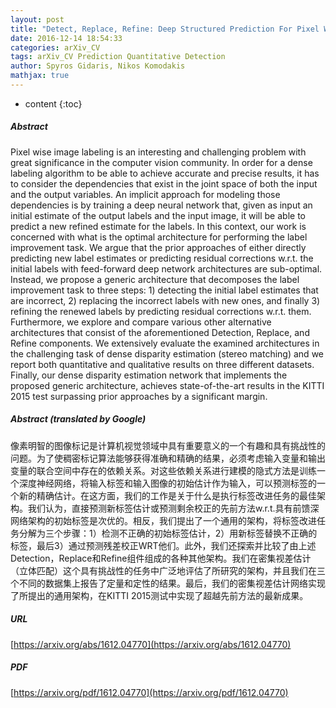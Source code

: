 ```yaml
---
layout: post
title: "Detect, Replace, Refine: Deep Structured Prediction For Pixel Wise Labeling"
date: 2016-12-14 18:54:33
categories: arXiv_CV
tags: arXiv_CV Prediction Quantitative Detection
author: Spyros Gidaris, Nikos Komodakis
mathjax: true
---
```


* content
{:toc}

##### Abstract
Pixel wise image labeling is an interesting and challenging problem with great significance in the computer vision community. In order for a dense labeling algorithm to be able to achieve accurate and precise results, it has to consider the dependencies that exist in the joint space of both the input and the output variables. An implicit approach for modeling those dependencies is by training a deep neural network that, given as input an initial estimate of the output labels and the input image, it will be able to predict a new refined estimate for the labels. In this context, our work is concerned with what is the optimal architecture for performing the label improvement task. We argue that the prior approaches of either directly predicting new label estimates or predicting residual corrections w.r.t. the initial labels with feed-forward deep network architectures are sub-optimal. Instead, we propose a generic architecture that decomposes the label improvement task to three steps: 1) detecting the initial label estimates that are incorrect, 2) replacing the incorrect labels with new ones, and finally 3) refining the renewed labels by predicting residual corrections w.r.t. them. Furthermore, we explore and compare various other alternative architectures that consist of the aforementioned Detection, Replace, and Refine components. We extensively evaluate the examined architectures in the challenging task of dense disparity estimation (stereo matching) and we report both quantitative and qualitative results on three different datasets. Finally, our dense disparity estimation network that implements the proposed generic architecture, achieves state-of-the-art results in the KITTI 2015 test surpassing prior approaches by a significant margin.

##### Abstract (translated by Google)
像素明智的图像标记是计算机视觉领域中具有重要意义的一个有趣和具有挑战性的问题。为了使稠密标记算法能够获得准确和精确的结果，必须考虑输入变量和输出变量的联合空间中存在的依赖关系。对这些依赖关系进行建模的隐式方法是训练一个深度神经网络，将输入标签和输入图像的初始估计作为输入，可以预测标签的一个新的精确估计。在这方面，我们的工作是关于什么是执行标签改进任务的最佳架构。我们认为，直接预测新标签估计或预测剩余校正的先前方法w.r.t.具有前馈深网络架构的初始标签是次优的。相反，我们提出了一个通用的架构，将标签改进任务分解为三个步骤：1）检测不正确的初始标签估计，2）用新标签替换不正确的标签，最后3）通过预测残差校正WRT他们。此外，我们还探索并比较了由上述Detection，Replace和Refine组件组成的各种其他架构。我们在密集视差估计（立体匹配）这个具有挑战性的任务中广泛地评估了所研究的架构，并且我们在三个不同的数据集上报告了定量和定性的结果。最后，我们的密集视差估计网络实现了所提出的通用架构，在KITTI 2015测试中实现了超越先前方法的最新成果。

##### URL
[https://arxiv.org/abs/1612.04770](https://arxiv.org/abs/1612.04770)

##### PDF
[https://arxiv.org/pdf/1612.04770](https://arxiv.org/pdf/1612.04770)

